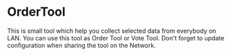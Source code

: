 # OrderTool
This is small tool which help you collect selected data from everybody on LAN. You can use this tool as Order Tool or Vote Tool. Don't forget to update configuration when sharing the tool on the Network.
